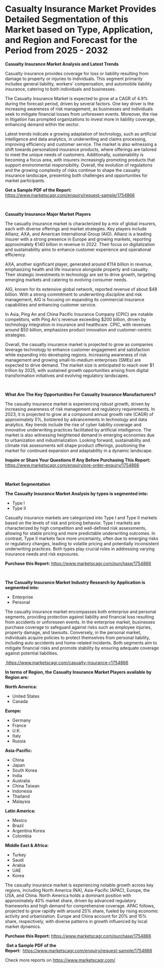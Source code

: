 <p><h1>Casualty Insurance Market Provides Detailed Segmentation of this Market based on Type, Application, and Region and Forecast for the Period from 2025 - 2032</h1></p><p><strong>Casualty Insurance Market Analysis and Latest Trends</strong></p>
<p><p>Casualty insurance provides coverage for loss or liability resulting from damage to property or injuries to individuals. This segment primarily includes general liability, workers' compensation, and automobile liability insurance, catering to both individuals and businesses. </p><p>The Casualty Insurance Market is expected to grow at a CAGR of 4.9% during the forecast period, driven by several factors. One key driver is the increasing awareness of risk management, as businesses and individuals seek to mitigate financial losses from unforeseen events. Moreover, the rise in litigation has prompted organizations to invest more in liability coverage, enhancing demand within the sector.</p><p>Latest trends indicate a growing adaptation of technology, such as artificial intelligence and data analytics, in underwriting and claims processing, improving efficiency and customer service. The market is also witnessing a shift towards personalized insurance products, where offerings are tailored to meet the unique needs of customers. Additionally, sustainability is becoming a focus area, with insurers increasingly promoting products that support environmental responsibility. Overall, the evolution of regulations and the growing complexity of risks continue to shape the casualty insurance landscape, presenting both challenges and opportunities for market participants.</p></p>
<p><strong>Get a Sample PDF of the Report:&nbsp;</strong> <a href="https://www.marketscagr.com/enquiry/request-sample/1754866?utm_campaign=1126&utm_medium=2&utm_source=Github&utm_content=ia&utm_term=10032025&utm_id=casualty-insurance">https://www.marketscagr.com/enquiry/request-sample/1754866</a></p>
<p>&nbsp;</p>
<p><strong>Casualty Insurance Major Market Players</strong></p>
<p><p>The casualty insurance market is characterized by a mix of global insurers, each with diverse offerings and market strategies. Key players include Allianz, AXA, and American International Group (AIG). Allianz is a leading insurer with a strong presence in Europe and growing markets, reporting approximately €140 billion in revenue in 2022. Their focus on digitalization and sustainability aims to enhance customer experience and operational efficiency.</p><p>AXA, another significant player, generated around €114 billion in revenue, emphasizing health and life insurance alongside property and casualty. Their strategic investments in technology are set to drive growth, targeting emerging markets and catering to evolving consumer needs.</p><p>AIG, known for its extensive global network, reported revenue of about $48 billion. With a strong commitment to underwriting discipline and risk management, AIG is focusing on expanding its commercial insurance capabilities and enhancing customer service.</p><p>In Asia, Ping An and China Pacific Insurance Company (CPIC) are notable competitors, with Ping An's revenue exceeding $200 billion, driven by technology integration in insurance and healthcare. CPIC, with revenues around $50 billion, emphasizes product innovation and customer-centric strategies.</p><p>Overall, the casualty insurance market is projected to grow as companies leverage technology to enhance customer engagement and satisfaction while expanding into developing regions. Increasing awareness of risk management and growing small-to-medium enterprises (SMEs) are expected to drive demand. The market size is anticipated to reach over $1 trillion by 2025, with sustained growth opportunities arising from digital transformation initiatives and evolving regulatory landscapes.</p></p>
<p>&nbsp;</p>
<p><strong>What Are The Key Opportunities For Casualty Insurance Manufacturers?</strong></p>
<p><p>The casualty insurance market is experiencing robust growth, driven by increasing awareness of risk management and regulatory requirements. In 2023, it is projected to grow at a compound annual growth rate (CAGR) of approximately 5%, bolstered by advancements in technology and data analytics. Key trends include the rise of cyber liability coverage and innovative underwriting practices facilitated by artificial intelligence. The market is also witnessing heightened demand in emerging economies due to urbanization and industrialization. Looking forward, sustainability and climate risk assessments will shape product offerings, positioning the market for continued expansion and adaptability in a dynamic landscape.</p></p>
<p><strong>Inquire or Share Your Questions If Any Before Purchasing This Report:</strong> <a href="https://www.marketscagr.com/enquiry/pre-order-enquiry/1754866?utm_campaign=1126&utm_medium=2&utm_source=Github&utm_content=ia&utm_term=10032025&utm_id=casualty-insurance">https://www.marketscagr.com/enquiry/pre-order-enquiry/1754866</a></p>
<p>&nbsp;</p>
<p><strong>Market Segmentation</strong></p>
<p><strong>The Casualty Insurance Market Analysis by types is segmented into:</strong></p>
<p><ul><li>Type I</li><li>Type II</li></ul></p>
<p><p>Casualty insurance markets are categorized into Type I and Type II markets based on the levels of risk and pricing behavior. Type I markets are characterized by high competition and well-defined risk assessments, allowing for stable pricing and more predictable underwriting outcomes. In contrast, Type II markets face more uncertainty, often due to emerging risks or regulatory changes, leading to volatile pricing and potentially inconsistent underwriting practices. Both types play crucial roles in addressing varying insurance needs and risk exposures.</p></p>
<p><strong>Purchase this Report:&nbsp;</strong><a href="https://www.marketscagr.com/purchase/1754866?utm_campaign=1126&utm_medium=2&utm_source=Github&utm_content=ia&utm_term=10032025&utm_id=casualty-insurance">https://www.marketscagr.com/purchase/1754866</a></p>
<p>&nbsp;</p>
<p><strong>The Casualty Insurance Market Industry Research by Application is segmented into:</strong></p>
<p><ul><li>Enterprise</li><li>Personal</li></ul></p>
<p><p>The casualty insurance market encompasses both enterprise and personal segments, providing protection against liability and financial loss resulting from accidents or unforeseen events. In the enterprise market, businesses purchase coverage to safeguard against risks such as employee injuries, property damage, and lawsuits. Conversely, in the personal market, individuals acquire policies to protect themselves from personal liability, including auto accidents and home-related incidents. Both segments aim to mitigate financial risks and promote stability by ensuring adequate coverage against potential liabilities.</p></p>
<p><a href="https://www.marketscagr.com/casualty-insurance-r1754866?utm_campaign=1126&utm_medium=2&utm_source=Github&utm_content=ia&utm_term=10032025&utm_id=casualty-insurance">&nbsp;https://www.marketscagr.com/casualty-insurance-r1754866</a></p>
<p><strong>In terms of Region, the Casualty Insurance Market Players available by Region are:</strong></p>
<p>
    <p> <strong> North America: </strong>
        <ul>
            <li>United States</li>
            <li>Canada</li>
        </ul>
        </p> 
    <p> <strong> Europe: </strong>
        <ul>
            <li>Germany</li>
            <li>France</li>
            <li>U.K.</li>
            <li>Italy</li>
            <li>Russia</li>
        </ul>
        </p> 
    <p> <strong> Asia-Pacific: </strong>
        <ul>
            <li>China</li>
            <li>Japan</li>
            <li>South Korea</li>
            <li>India</li>
            <li>Australia</li>
            <li>China Taiwan</li>
            <li>Indonesia</li>
            <li>Thailand</li>
            <li>Malaysia</li>
        </ul>
        </p> 
    <p> <strong> Latin America: </strong>
        <ul>
            <li>Mexico</li>
            <li>Brazil</li>
            <li>Argentina Korea</li>
            <li>Colombia</li>
        </ul>
        </p> 
    <p> <strong> Middle East & Africa: </strong>
        <ul>
            <li>Turkey</li>
            <li>Saudi</li>
            <li>Arabia</li>
            <li>UAE</li>
            <li>Korea</li>
        </ul>
    </p>
    </p>
<p><p>The casualty insurance market is experiencing notable growth across key regions, including North America (NA), Asia-Pacific (APAC), Europe, the USA, and China. North America holds a dominant position with approximately 40% market share, driven by advanced regulatory frameworks and high demand for comprehensive coverage. APAC follows, projected to grow rapidly with around 25% share, fueled by rising economic activity and urbanization. Europe and China account for 20% and 15% share, respectively, with diverse patterns in growth influenced by local market dynamics.</p></p>
<p><strong>Purchase this Report: </strong><a href="https://www.marketscagr.com/purchase/1754866?utm_campaign=1126&utm_medium=2&utm_source=Github&utm_content=ia&utm_term=10032025&utm_id=casualty-insurance">https://www.marketscagr.com/purchase/1754866</a></p>
<p>&nbsp;<strong>Get a Sample PDF of the Report:&nbsp;&nbsp;</strong><a href="https://www.marketscagr.com/enquiry/request-sample/1754866?utm_campaign=1126&utm_medium=2&utm_source=Github&utm_content=ia&utm_term=10032025&utm_id=casualty-insurance">https://www.marketscagr.com/enquiry/request-sample/1754866</a></p>
<p><strong></strong></p>
<p>Check more reports on <a href="https://www.marketscagr.com/?utm_campaign=1126&utm_medium=2&utm_source=Github&utm_content=ia&utm_term=10032025&utm_id=casualty-insurance">https://www.marketscagr.com/</a></p>